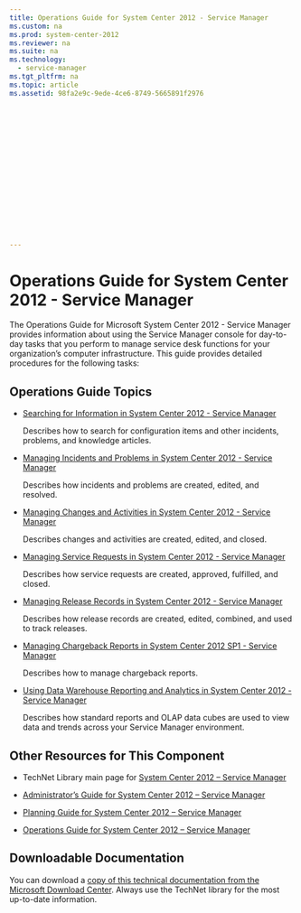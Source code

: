 ```yaml
---
title: Operations Guide for System Center 2012 - Service Manager
ms.custom: na
ms.prod: system-center-2012
ms.reviewer: na
ms.suite: na
ms.technology: 
  - service-manager
ms.tgt_pltfrm: na
ms.topic: article
ms.assetid: 98fa2e9c-9ede-4ce6-8749-5665891f2976
 

















---
```

# Operations Guide for System Center 2012 - Service Manager
The Operations Guide for Microsoft System Center 2012 - Service Manager provides information about using the Service Manager console for day\-to\-day tasks that you perform to manage service desk functions for your organization’s computer infrastructure. This guide provides detailed procedures for the following tasks:  
  
## Operations Guide Topics  
  
-   [Searching for Information in System Center 2012 \- Service Manager](../../../sm/manage/operate/Searching-for-Information-in-System-Center-2012---Service-Manager.md)  
  
     Describes how to search for configuration items and other incidents, problems, and knowledge articles.  
  
-   [Managing Incidents and Problems in System Center 2012 \- Service Manager](../../../sm/manage/operate/Managing-Incidents-and-Problems-in-System-Center-2012---Service-Manager.md)  
  
     Describes how incidents and problems are created, edited, and resolved.  
  
-   [Managing Changes and Activities in System Center 2012 \- Service Manager](../../../sm/manage/operate/Managing-Changes-and-Activities-in-System-Center-2012---Service-Manager.md)  
  
     Describes changes and activities are created, edited, and closed.  
  
-   [Managing Service Requests in System Center 2012 \- Service Manager](../../../sm/manage/operate/Managing-Service-Requests-in-System-Center-2012---Service-Manager.md)  
  
     Describes how service requests are created, approved, fulfilled, and closed.  
  
-   [Managing Release Records in System Center 2012 \- Service Manager](../../../sm/manage/operate/Managing-Release-Records-in-System-Center-2012---Service-Manager.md)  
  
     Describes how release records are created, edited, combined, and used to track releases.  
  
-   [Managing Chargeback Reports in System Center 2012 SP1 \- Service Manager](../../../sm/manage/operate/Managing-Chargeback-Reports-in-System-Center-2012-SP1---Service-Manager.md)  
  
     Describes how to manage chargeback reports.  
  
-   [Using Data Warehouse Reporting and Analytics in System Center 2012 \- Service Manager](../../../sm/manage/operate/Using-Data-Warehouse-Reporting-and-Analytics-in-System-Center-2012---Service-Manager.md)  
  
     Describes how standard reports and OLAP data cubes are used to view data and trends across your Service Manager environment.  
  
## Other Resources for This Component  
  
-   TechNet Library main page for [System Center 2012 – Service Manager](http://go.microsoft.com/fwlink/p/?LinkId=220655)  
  
-   [Administrator’s Guide for System Center 2012 – Service Manager](http://go.microsoft.com/fwlink/p/?LinkId=209669)  
  
-   [Planning Guide for System Center 2012 – Service Manager](http://go.microsoft.com/fwlink/p/?LinkId=209672)  
  
-   [Operations Guide for System Center 2012 – Service Manager](http://go.microsoft.com/fwlink/p/?LinkId=220656)  
  
## Downloadable Documentation  
 You can download a [copy of this technical documentation from the Microsoft Download Center](http://go.microsoft.com/fwlink/?LinkId=246620). Always use the TechNet library for the most up\-to\-date information.
